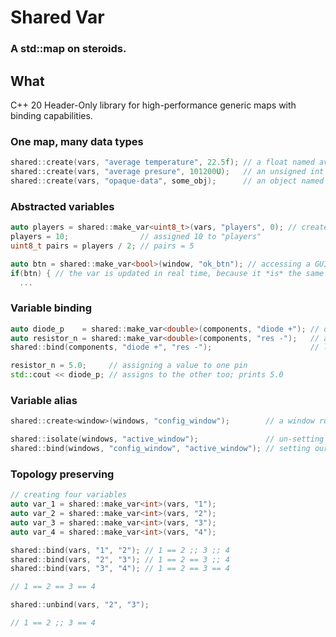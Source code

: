 # Shared Var
### A std::map on steroids.

## What

C++ 20 Header-Only library for high-performance generic maps with binding capabilities.

### One map, many data types
```cpp
shared::create(vars, "average temperature", 22.5f); // a float named average temperature
shared::create(vars, "average presure", 101200U);   // an unsigned int named average pressure
shared::create(vars, "opaque-data", some_obj);      // an object named opaque-data
```

### Abstracted variables
```cpp
auto players = shared::make_var<uint8_t>(vars, "players", 0); // created a shared var named players
players = 10;                // assigned 10 to "players"
uint8_t pairs = players / 2; // pairs = 5
```
```cpp
auto btn = shared::make_var<bool>(window, "ok_btn"); // accessing a GUI object
if(btn) { // the var is updated in real time, because it *is* the same var
  ...
```

### Variable binding
```cpp
auto diode_p    = shared::make_var<double>(components, "diode +"); // oh look a electrical pin
auto resistor_n = shared::make_var<double>(components, "res -");   // and another pin
shared::bind(components, "diode +", "res -");                      // lets connect both

resistor_n = 5.0;     // assigning a value to one pin
std::cout << diode_p; // assigns to the other too; prints 5.0
```

### Variable alias
```cpp
shared::create<window>(windows, "config_window");        // a window running in the background

shared::isolate(windows, "active_window");               // un-setting the active window
shared::bind(windows, "config_window", "active_window"); // setting our config window as the active window
```

### Topology preserving
```cpp
// creating four variables
auto var_1 = shared::make_var<int>(vars, "1");
auto var_2 = shared::make_var<int>(vars, "2");
auto var_3 = shared::make_var<int>(vars, "3");
auto var_4 = shared::make_var<int>(vars, "4");

shared::bind(vars, "1", "2"); // 1 == 2 ;; 3 ;; 4
shared::bind(vars, "2", "3"); // 1 == 2 == 3 ;; 4
shared::bind(vars, "3", "4"); // 1 == 2 == 3 == 4

// 1 == 2 == 3 == 4

shared::unbind(vars, "2", "3");

// 1 == 2 ;; 3 == 4

```
